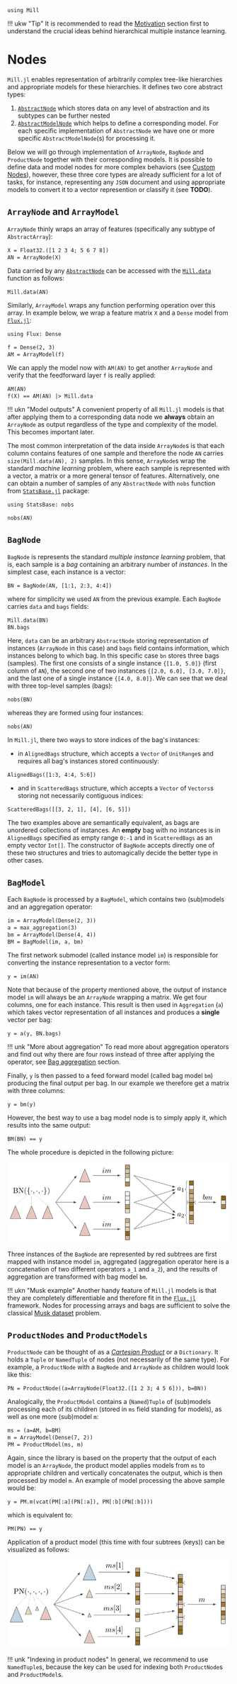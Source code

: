 ```@setup nodes
using Mill
```

!!! ukw "Tip"
    It is recommended to read the [Motivation](@ref) section first to understand the crucial ideas behind hierarchical multiple instance learning.

# Nodes

`Mill.jl` enables representation of arbitrarily complex tree-like hierarchies and appropriate models for these hierarchies. It defines two core abstract types:

1. [`AbstractNode`](@ref) which stores data on any level of abstraction and its subtypes can be further nested
2. [`AbstractModelNode`](@ref) which helps to define a corresponding model. For each specific implementation of `AbstractNode` we have one or more specific `AbstractModelNode`(s) for processing it.

Below we will go through implementation of `ArrayNode`, `BagNode` and `ProductNode` together with their corresponding models. It is possible to define data and model nodes for more complex behaviors (see [Custom Nodes](@ref)), however, these three core types are already sufficient for a lot of tasks, for instance, representing any `JSON` document and using appropriate models to convert it to a vector represention or classify it (see **TODO**).

## `ArrayNode` and `ArrayModel`

`ArrayNode` thinly wraps an array of features (specifically any subtype of `AbstractArray`):

```@repl nodes
X = Float32.([1 2 3 4; 5 6 7 8])
AN = ArrayNode(X)
```

Data carried by any [`AbstractNode`](@ref) can be accessed with the [`Mill.data`](@ref) function as follows:

```@repl nodes
Mill.data(AN)
```

Similarly, `ArrayModel` wraps any function performing operation over this array. In example below, we wrap a feature matrix `X` and a `Dense` model from [`Flux.jl`](https://fluxml.ai):

```@example nodes
using Flux: Dense
```

```@repl nodes
f = Dense(2, 3)
AM = ArrayModel(f)
```

We can apply the model now with `AM(AN)` to get another `ArrayNode` and verify that the feedforward layer `f` is really applied:

```@repl nodes
AM(AN)
f(X) == AM(AN) |> Mill.data
```

!!! ukn "Model outputs"
    A convenient property of all `Mill.jl` models is that after applying them to a corresponding data node we **always** obtain an `ArrayNode` as output regardless of the type and complexity of the model. This becomes important later.

The most common interpretation of the data inside `ArrayNode`s is that each column contains features of one sample and therefore the node `AN` carries `size(Mill.data(AN), 2)` samples. In this sense, `ArrayNode`s wrap the standard *machine learning* problem, where each sample is represented with a vector, a matrix or a more general tensor of features. Alternatively, one can obtain a number of samples of any `AbstractNode` with `nobs` function from [`StatsBase.jl`](https://github.com/JuliaStats/StatsBase.jl) package:

```@example nodes
using StatsBase: nobs
```

```@repl nodes
nobs(AN)
```

## `BagNode`

`BagNode` is represents the standard *multiple instance learning* problem, that is, each sample is a *bag* containing an arbitrary number of *instances*. In the simplest case, each instance is a vector:

```@repl nodes
BN = BagNode(AN, [1:1, 2:3, 4:4])
```

where for simplicity we used `AN` from the previous example. Each `BagNode` carries `data` and `bags` fields:

```@repl nodes
Mill.data(BN)
BN.bags
```

Here, `data` can be an arbitrary `AbstractNode` storing representation of instances (`ArrayNode` in this case) and `bags` field contains information, which instances belong to which bag. In this specific case `bn` stores three bags (samples). The first one consists of a single instance `{[1.0, 5.0]}` (first column of `AN`), the second one of two instances `{[2.0, 6.0], [3.0, 7.0]}`, and the last one of a single instance `{[4.0, 8.0]}`. We can see that we deal with three top-level samples (bags):

```@repl nodes
nobs(BN)
```

whereas they are formed using four instances:

```@repl nodes
nobs(AN)
```

In `Mill.jl`, there two ways to store indices of the bag's instances:

* in `AlignedBags` structure, which accepts a `Vector` of `UnitRange`s and requires all bag's instances stored continuously:

```@repl nodes
AlignedBags([1:3, 4:4, 5:6])
```

* and in `ScatteredBags` structure, which accepts a `Vector` of `Vectors`s storing not necessarily contiguous indices:

```@repl nodes
ScatteredBags([[3, 2, 1], [4], [6, 5]])
```

The two examples above are semantically equivalent, as bags are unordered collections of instances. An **empty** bag with no instances is in `AlignedBags` specified as empty range `0:-1` and in `ScatteredBags` as an empty vector `Int[]`. The constructor of `BagNode` accepts directly one of these two structures and tries to automagically decide the better type in other cases.

## `BagModel`

Each `BagNode` is processed by a `BagModel`, which contains two (sub)models and an aggregation operator:

```@repl nodes
im = ArrayModel(Dense(2, 3))
a = max_aggregation(3)
bm = ArrayModel(Dense(4, 4))
BM = BagModel(im, a, bm)
```

The first network submodel (called instance model `im`) is responsible for converting the instance representation to a vector form:

```@repl nodes
y = im(AN)
```

Note that because of the property mentioned above, the output of instance model `im` will always be an `ArrayNode` wrapping a matrix. We get four columns, one for each instance. This result is then used in `Aggregation` (`a`) which takes vector representation of all instances and produces a **single** vector per bag:

```@repl nodes
y = a(y, BN.bags)
```

!!! unk "More about aggregation"
    To read more about aggregation operators and find out why there are four rows instead of three after applying the operator, see [Bag aggregation](@ref) section.

Finally, `y` is then passed to a feed forward model (called bag model `bm`) producing the final output per bag. In our example we therefore get a matrix with three columns:

```@repl nodes
y = bm(y)
```

However, the best way to use a bag model node is to simply apply it, which results into the same output:

```@repl nodes
BM(BN) == y
```

The whole procedure is depicted in the following picture:

![](../assets/bagmodel.svg)

Three instances of the `BagNode` are represented by red subtrees are first mapped with instance model `im`, aggregated (aggregation operator here is a concatenation of two different operators ``a_1`` and ``a_2``), and the results of aggregation are transformed with bag model `bm`.

!!! ukn "Musk example"
    Another handy feature of `Mill.jl` models is that they are completely differentiable and therefore fit in the [`Flux.jl`](https://fluxml.ai) framework. Nodes for processing arrays and bags are sufficient to solve the classical [Musk dataset](@ref) problem.

## `ProductNodes` and `ProductModels`

`ProductNode` can be thought of as a [*Cartesian Product*](https://en.wikipedia.org/wiki/Cartesian_product) or a `Dictionary`. It holds a `Tuple` or `NamedTuple` of nodes (not necessarily of the same type). For example, a `ProductNode` with a `BagNode` and `ArrayNode` as children would look like this:

```@repl nodes
PN = ProductNode((a=ArrayNode(Float32.([1 2 3; 4 5 6])), b=BN))
```

Analogically, the `ProductModel` contains a (`Named`)`Tuple` of (sub)models processing each of its children (stored in `ms` field standing for models), as well as one more (sub)model `m`:

```@repl nodes
ms = (a=AM, b=BM)
m = ArrayModel(Dense(7, 2))
PM = ProductModel(ms, m)
```

Again, since the library is based on the property that the output of each model is an `ArrayNode`, the product model applies models from `ms` to appropriate children and vertically concatenates the output, which is then processed by model `m`. An example of model processing the above sample would be:

```@repl nodes
y = PM.m(vcat(PM[:a](PN[:a]), PM[:b](PN[:b])))
```

which is equivalent to:

```@repl nodes
PM(PN) == y
```

Application of a product model (this time with four subtrees (keys)) can be visualized as follows:

![](../assets/productmodel.svg)

!!! unk "Indexing in product nodes"
    In general, we recommend to use `NamedTuple`s, because the key can be used for indexing both `ProductNode`s and `ProductModel`s.
